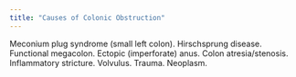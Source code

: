 ```yaml
---
title: "Causes of Colonic Obstruction"
---
```

Meconium plug syndrome (small left colon). Hirschsprung disease. Functional megacolon. Ectopic (imperforate) anus. Colon atresia/stenosis. Inflammatory stricture. Volvulus. Trauma. Neoplasm.

